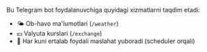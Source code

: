 Bu Telegram bot foydalanuvchiga quyidagi xizmatlarni taqdim etadi:

- 🌤 Ob-havo ma'lumotlari (`/weather`)
- 💵 Valyuta kurslari (`/exchange`)
- 📌 Har kuni ertalab foydali maslahat yuboradi (scheduler orqali)


